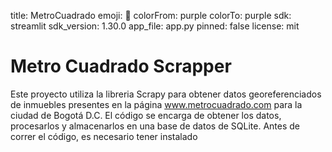 title: MetroCuadrado
emoji: 🦀
colorFrom: purple
colorTo: purple
sdk: streamlit
sdk_version: 1.30.0
app_file: app.py
pinned: false
license: mit

# Metro Cuadrado Scrapper

Este proyecto utiliza la libreria Scrapy para obtener datos georeferenciados de inmuebles presentes en la página www.metrocuadrado.com para la ciudad de Bogotá D.C.
El código se encarga de obtener los datos, procesarlos y almacenarlos en una base de datos de SQLite.
Antes de correr el código, es necesario tener instalado 
